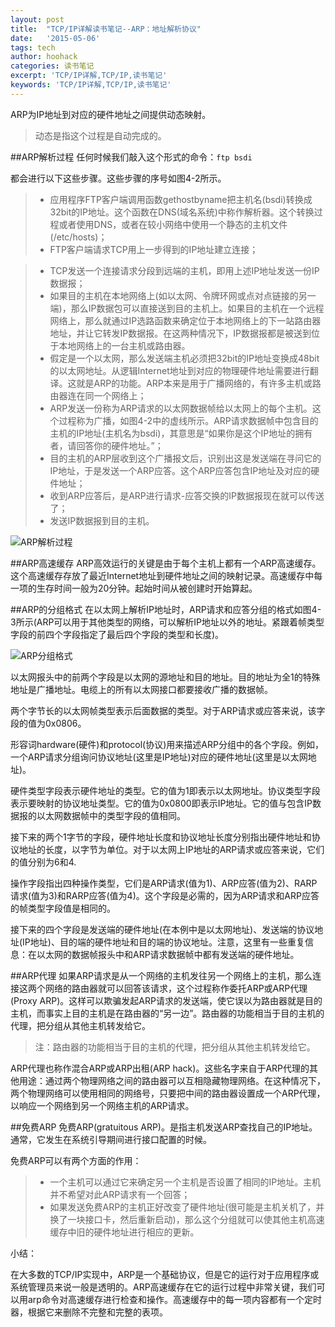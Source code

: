 ```yaml
---
layout: post
title:  "TCP/IP详解读书笔记--ARP：地址解析协议"
date:   '2015-05-06'
tags: tech
author: hoohack
categories: 读书笔记
excerpt: 'TCP/IP详解,TCP/IP,读书笔记'
keywords: 'TCP/IP详解,TCP/IP,读书笔记'
---
```


ARP为IP地址到对应的硬件地址之间提供动态映射。

>动态是指这个过程是自动完成的。

##ARP解析过程
任何时候我们敲入这个形式的命令：`ftp bsdi`

都会进行以下这些步骤。这些步骤的序号如图4-2所示。

> * 应用程序FTP客户端调用函数gethostbyname把主机名(bsdi)转换成32bit的IP地址。这个函数在DNS(域名系统)中称作解析器。这个转换过程或者使用DNS，或者在较小网络中使用一个静态的主机文件(/etc/hosts)；
> * FTP客户端请求TCP用上一步得到的IP地址建立连接；



> * TCP发送一个连接请求分段到远端的主机，即用上述IP地址发送一份IP数据报；
> * 如果目的主机在本地网络上(如以太网、令牌环网或点对点链接的另一端)，那么IP数据包可以直接送到目的主机上。如果目的主机在一个远程网络上，那么就通过IP选路函数来确定位于本地网络上的下一站路由器地址，并让它转发IP数据报。在这两种情况下，IP数据报都是被送到位于本地网络上的一台主机或路由器。
> * 假定是一个以太网，那么发送端主机必须把32bit的IP地址变换成48bit的以太网地址。从逻辑Internet地址到对应的物理硬件地址需要进行翻译。这就是ARP的功能。ARP本来是用于广播网络的，有许多主机或路由器连在同一个网络上；
> * ARP发送一份称为ARP请求的以太网数据帧给以太网上的每个主机。这个过程称为广播，如图4-2中的虚线所示。ARP请求数据帧中包含目的主机的IP地址(主机名为bsdi)，其意思是“如果你是这个IP地址的拥有者，请回答你的硬件地址。”；
> * 目的主机的ARP层收到这个广播报文后，识别出这是发送端在寻问它的IP地址，于是发送一个ARP应答。这个ARP应答包含IP地址及对应的硬件地址；
> * 收到ARP应答后，是ARP进行请求-应答交换的IP数据报现在就可以传送了；
> * 发送IP数据报到目的主机。

![ARP解析过程](http://7u2eqw.com1.z0.glb.clouddn.com/tcp-ip-illustrated-4-2.png)

##ARP高速缓存
ARP高效运行的关键是由于每个主机上都有一个ARP高速缓存。这个高速缓存存放了最近Internet地址到硬件地址之间的映射记录。高速缓存中每一项的生存时间一般为20分钟。起始时间从被创建时开始算起。

##ARP的分组格式
在以太网上解析IP地址时，ARP请求和应答分组的格式如图4-3所示(ARP可以用于其他类型的网络，可以解析IP地址以外的地址。紧跟着帧类型字段的前四个字段指定了最后四个字段的类型和长度)。

![ARP分组格式](http://7u2eqw.com1.z0.glb.clouddn.com/tcp-ip-illustrated-4-3.png)

以太网报头中的前两个字段是以太网的源地址和目的地址。目的地址为全1的特殊地址是广播地址。电缆上的所有以太网接口都要接收广播的数据帧。

两个字节长的以太网帧类型表示后面数据的类型。对于ARP请求或应答来说，该字段的值为0x0806。

形容词hardware(硬件)和protocol(协议)用来描述ARP分组中的各个字段。例如，一个ARP请求分组询问协议地址(这里是IP地址)对应的硬件地址(这里是以太网地址)。

硬件类型字段表示硬件地址的类型。它的值为1即表示以太网地址。协议类型字段表示要映射的协议地址类型。它的值为0x0800即表示IP地址。它的值与包含IP数据报的以太网数据帧中的类型字段的值相同。

接下来的两个1字节的字段，硬件地址长度和协议地址长度分别指出硬件地址和协议地址的长度，以字节为单位。对于以太网上IP地址的ARP请求或应答来说，它们的值分别为6和4.

操作字段指出四种操作类型，它们是ARP请求(值为1)、ARP应答(值为2)、RARP请求(值为3)和RARP应答(值为4)。这个字段是必需的，因为ARP请求和ARP应答的帧类型字段值是相同的。

接下来的四个字段是发送端的硬件地址(在本例中是以太网地址)、发送端的协议地址(IP地址)、目的端的硬件地址和目的端的协议地址。注意，这里有一些重复信息：在以太网的数据帧报头中和ARP请求数据帧中都有发送端的硬件地址。

##ARP代理
如果ARP请求是从一个网络的主机发往另一个网络上的主机，那么连接这两个网络的路由器就可以回答该请求，这个过程称作委托ARP或ARP代理(Proxy ARP)。这样可以欺骗发起ARP请求的发送端，使它误以为路由器就是目的主机，而事实上目的主机是在路由器的“另一边”。路由器的功能相当于目的主机的代理，把分组从其他主机转发给它。

>注：路由器的功能相当于目的主机的代理，把分组从其他主机转发给它。

ARP代理也称作混合ARP或ARP出租(ARP hack)。这些名字来自于ARP代理的其他用途：通过两个物理网络之间的路由器可以互相隐藏物理网络。在这种情况下，两个物理网络可以使用相同的网络号，只要把中间的路由器设置成一个ARP代理，以响应一个网络到另一个网络主机的ARP请求。

##免费ARP
免费ARP(gratuitous ARP)。是指主机发送ARP查找自己的IP地址。通常，它发生在系统引导期间进行接口配置的时候。

免费ARP可以有两个方面的作用：

> * 一个主机可以通过它来确定另一个主机是否设置了相同的IP地址。主机并不希望对此ARP请求有一个回答；
> * 如果发送免费ARP的主机正好改变了硬件地址(很可能是主机关机了，并换了一块接口卡，然后重新启动)，那么这个分组就可以使其他主机高速缓存中旧的硬件地址进行相应的更新。

小结：

在大多数的TCP/IP实现中，ARP是一个基础协议，但是它的运行对于应用程序或系统管理员来说一般是透明的。ARP高速缓存在它的运行过程中非常关键，我们可以用arp命令对高速缓存进行检查和操作。高速缓存中的每一项内容都有一个定时器，根据它来删除不完整和完整的表项。
